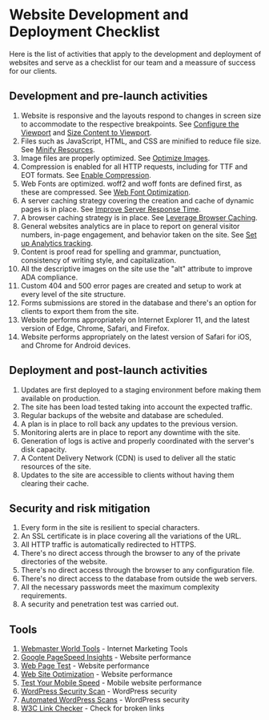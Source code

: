 # Website Development and Deployment Checklist

Here is the list of activities that apply to the development and deployment of websites and serve as a checklist for our team and a meassure of success for our clients. 

## Development and pre-launch activities

1. Website is responsive and the layouts respond to changes in screen size to accommodate to the respective breakpoints. See [Configure the Viewport](https://developers.google.com/speed/docs/insights/ConfigureViewport) and [Size Content to Viewport](https://developers.google.com/speed/docs/insights/SizeContentToViewport).
1. Files such as JavaScript, HTML, and CSS are minified to reduce file size. See [Minify Resources](https://developers.google.com/speed/docs/insights/MinifyResources).
1. Image files are properly optimized. See [
Optimize Images](https://developers.google.com/speed/docs/insights/OptimizeImages).
1. Compression is enabled for all HTTP requests, including for TTF and EOT formats. See [Enable Compression](https://developers.google.com/speed/docs/insights/EnableCompression).
1. Web Fonts are optimized. woff2 and woff fonts are defined first, as these are compressed. See [Web Font Optimization](https://developers.google.com/web/fundamentals/performance/optimizing-content-efficiency/webfont-optimization).
1. A server caching strategy covering the creation and cache of dynamic pages is in place. See [Improve Server Response Time](https://developers.google.com/speed/docs/insights/Server).
1. A browser caching strategy is in place. See [Leverage Browser Caching](https://developers.google.com/speed/docs/insights/LeverageBrowserCaching).
1. General websites analytics are in place to report on general visitor numbers, in-page engagement, and behavior taken on the site. See [Set up Analytics tracking](https://support.google.com/analytics/answer/1008080?hl=en).
1. Content is proof read for spelling and grammar, punctuation, consistency of writing style, and capitalization.
1. All the descriptive images on the site use the "alt" attribute to improve ADA compliance.
1. Custom 404 and 500 error pages are created and setup to work at every level of the site structure.
1. Forms submissions are stored in the database and there's an option for clients to export them from the site.
1. Website performs appropriately on Internet Explorer 11, and the latest version of Edge, Chrome, Safari, and Firefox.
1. Website performs appropriately on the latest version of Safari for iOS, and Chrome for Android devices.

## Deployment and post-launch activities

1. Updates are first deployed to a staging environment before making them available on production.
1. The site has been load tested taking into account the expected traffic.
1. Regular backups of the website and database are scheduled.
1. A plan is in place to roll back any updates to the previous version.
1. Monitoring alerts are in place to report any downtime with the site.
1. Generation of logs is active and properly coordinated with the server's disk capacity.
1. A Content Delivery Network (CDN) is used to deliver all the static resources of the site.
1. Updates to the site are accessible to clients without having them clearing their cache.

## Security and risk mitigation

1. Every form in the site is resilient to special characters.
1. An SSL certificate is in place covering all the variations of the URL.
1. All HTTP traffic is automatically redirected to HTTPS.
1. There's no direct access through the browser to any of the private directories of the website.
1. There's no direct access through the browser to any configuration file.
1. There's no direct access to the database from outside the web servers.
1. All the necessary passwords meet the maximum complexity requirements.
1. A security and penetration test was carried out.

## Tools

1. [Webmaster World Tools](http://freetools.webmasterworld.com/) - Internet Marketing Tools
1. [Google PageSpeed Insights](https://developers.google.com/speed/pagespeed/insights/) - Website performance
1. [Web Page Test](https://www.webpagetest.org/) - Website performance
1. [Web Site Optimization](http://www.webpageanalyzer.com/) - Website performance
1. [Test Your Mobile Speed](https://testmysite.withgoogle.com) - Mobile website performance
1. [WordPress Security Scan](https://hackertarget.com/wordpress-security-scan/) - WordPress security
1. [Automated WordPress Scans](https://wpscans.com/scan) - WordPress security
1. [W3C Link Checker](http://validator.w3.org/checklink) - Check for broken links 
